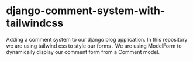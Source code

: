 # django-comment-system-with-tailwindcss
Adding a comment system to our django blog application. In this repository we are using tailwind css to style our forms . We are using ModelForm to dynamically display our comment form from a Comment model. 

